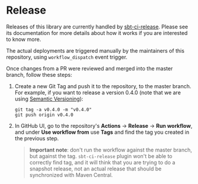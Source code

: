 # Release

Releases of this library are currently handled by [sbt-ci-release](https://github.com/sbt/sbt-ci-release).
Please see its documentation for more details about how it works if you are interested to know more.

The actual deployments are triggered manually by the maintainers of this repository, using `workflow_dispatch` event
trigger.

Once changes from a PR were reviewed and merged into the master branch, follow these steps:
1. Create a new Git Tag and push it to the repository, to the master branch. For example,
   if you want to release a version 0.4.0 (note that we are using [Semantic Versioning](https://semver.org/)):

    ```shell
    git tag -a v0.4.0 -m "v0.4.0"
    git push origin v0.4.0
    ```

2. In GitHub UI, go to the repository's **Actions** -> **Release** -> **Run workflow**, and under **Use workflow from**
   use **Tags** and find the tag you created in the previous step.

   > **Important note**: don't run the workflow against the master branch, but against the tag.
   > `sbt-ci-release` plugin won't be able to correctly find tag, and it will think that you are trying
   > to do a snapshot release, not an actual release that should be synchronized with Maven Central.
